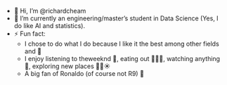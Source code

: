 - 👋 Hi, I’m @richardcheam
- :dizzy: I’m currently an engineering/master’s student in Data Science (Yes, I do like AI and statistics).
- ⚡ Fun fact:
   - I chose to do what I do because I like it the best among other fields and :money_with_wings:
   - I enjoy listening to theweeknd :musical_score:, eating out :ramen::meat_on_bone::tea:, watching anything :movie_camera:, exploring new places :ocean::palm_tree::sunny:
   - A big fan of Ronaldo (of course not R9) :goat:

<!---
richardcheam/richardcheam is a ✨ special ✨ repository because its `README.md` (this file) appears on your GitHub profile.
You can click the Preview link to take a look at your changes.
--->
